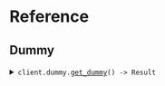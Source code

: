 # Reference
## Dummy
<details><summary><code>client.dummy.<a href="/src/api/resources/dummy/client.rs">get_dummy</a>() -> Result<String, ApiError></code></summary>
<dl>
<dd>

#### 🔌 Usage

<dl>
<dd>

<dl>
<dd>

```rust
use seed_single_url_environment_default::prelude::*;

#[tokio::main]
async fn main() {
    let config = ClientConfig {
        token: Some("<token>".to_string()),
        ..Default::default()
    };
    let client = SingleUrlEnvironmentDefaultClient::new(config).expect("Failed to build client");
    client.dummy.get_dummy(None).await;
}
```
</dd>
</dl>
</dd>
</dl>


</dd>
</dl>
</details>
